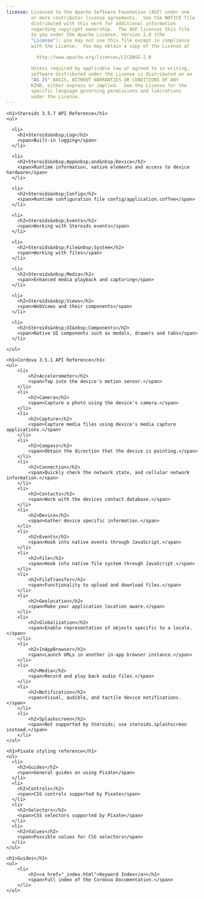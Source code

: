 ```yaml
---
license: Licensed to the Apache Software Foundation (ASF) under one
         or more contributor license agreements.  See the NOTICE file
         distributed with this work for additional information
         regarding copyright ownership.  The ASF licenses this file
         to you under the Apache License, Version 2.0 (the
         "License"); you may not use this file except in compliance
         with the License.  You may obtain a copy of the License at

           http://www.apache.org/licenses/LICENSE-2.0

         Unless required by applicable law or agreed to in writing,
         software distributed under the License is distributed on an
         "AS IS" BASIS, WITHOUT WARRANTIES OR CONDITIONS OF ANY
         KIND, either express or implied.  See the License for the
         specific language governing permissions and limitations
         under the License.
---
```


<div id="home">

    <h1>Steroids 3.5.7 API Reference</h1>
    <ul>

      <li>
        <h2>Steroids&nbsp;Log</h2>
        <span>Built-in logging</span>
      </li>

      <li>
        <h2>Steroids&nbsp;App&nbsp;and&nbsp;Device</h2>
        <span>Runtime information, native elements and access to device hardware</span>
      </li>

      <li>
        <h2>Steroids&nbsp;Config</h2>
        <span>Runtime configuration file config/application.coffee</span>
      </li>

      <li>
        <h2>Steroids&nbsp;Events</h2>
        <span>Working with Steroids events</span>
      </li>

      <li>
        <h2>Steroids&nbsp;File&nbsp;System</h2>
        <span>Working with files</span>
      </li>

      <li>
        <h2>Steroids&nbsp;Media</h2>
        <span>Enhanced media playback and capturing</span>
      </li>

      <li>
        <h2>Steroids&nbsp;Views</h2>
        <span>WebViews and their components</span>
      </li>

      <li>
        <h2>Steroids&nbsp;UI&nbsp;Components</h2>
        <span>Native UI components such as modals, drawers and tabs</span>
      </li>

    </ul>

    <h1>Cordova 3.5.1 API Reference</h1>
    <ul>
        <li>
            <h2>Accelerometer</h2>
            <span>Tap into the device's motion sensor.</span>
        </li>
        <li>
            <h2>Camera</h2>
            <span>Capture a photo using the device's camera.</span>
        </li>
        <li>
            <h2>Capture</h2>
            <span>Capture media files using device's media capture applications.</span>
        </li>
        <li>
            <h2>Compass</h2>
            <span>Obtain the direction that the device is pointing.</span>
        </li>
        <li>
            <h2>Connection</h2>
            <span>Quickly check the network state, and cellular network information.</span>
        </li>
        <li>
            <h2>Contacts</h2>
            <span>Work with the devices contact database.</span>
        </li>
        <li>
            <h2>Device</h2>
            <span>Gather device specific information.</span>
        </li>
        <li>
            <h2>Events</h2>
            <span>Hook into native events through JavaScript.</span>
        </li>
        <li>
            <h2>File</h2>
            <span>Hook into native file system through JavaScript.</span>
        </li>
        <li>
            <h2>FileTransfer</h2>
            <span>Functionality to upload and download files.</span>
        </li>
        <li>
            <h2>Geolocation</h2>
            <span>Make your application location aware.</span>
        </li>
        <li>
            <h2>Globalization</h2>
            <span>Enable representation of objects specific to a locale.</span>
        </li>
        <li>
            <h2>InAppBrowser</h2>
            <span>Launch URLs in another in-app browser instance.</span>
        </li>
        <li>
            <h2>Media</h2>
            <span>Record and play back audio files.</span>
        </li>
        <li>
            <h2>Notification</h2>
            <span>Visual, audible, and tactile device notifications.</span>
        </li>
        <li>
            <h2>Splashscreen</h2>
            <span>Not supported by Steroids; use steroids.splashscreen instead.</span>
        </li>
    </ul>

    <h1>Pixate styling reference</h1>
    <ul>
      <li>
        <h2>Guides</h2>
        <span>General guides on using Pixate</span>
      </li>
      <li>
        <h2>Controls</h2>
        <span>CSS controls supported by Pixate</span>
      </li>
      <li>
        <h2>Selectors</h2>
        <span>CSS selectors supported by Pixate</span>
      </li>
      <li>
        <h2>Values</h2>
        <span>Possible values for CSS selectors</span>
      </li>
    </ul>

    <h1>Guides</h1>
    <ul>
        <li>
            <h2><a href="_index.html">Keyword Index</a></h2>
            <span>Full index of the Cordova Documentation.</span>
        </li>
    </ul>
</div>
